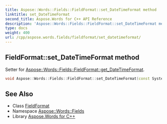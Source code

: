 ```yaml
---
title: Aspose::Words::Fields::FieldFormat::set_DateTimeFormat method
linktitle: set_DateTimeFormat
second_title: Aspose.Words for C++ API Reference
description: 'Aspose::Words::Fields::FieldFormat::set_DateTimeFormat method. Setter for Aspose::Words::Fields::FieldFormat::get_DateTimeFormat in C++.'
type: docs
weight: 400
url: /cpp/aspose.words.fields/fieldformat/set_datetimeformat/
---
```

## FieldFormat::set_DateTimeFormat method


Setter for [Aspose::Words::Fields::FieldFormat::get_DateTimeFormat](../get_datetimeformat/).

```cpp
void Aspose::Words::Fields::FieldFormat::set_DateTimeFormat(const System::String &value)
```

## See Also

* Class [FieldFormat](../)
* Namespace [Aspose::Words::Fields](../../)
* Library [Aspose.Words for C++](../../../)
